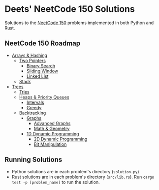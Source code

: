 # Deets' NeetCode 150 Solutions
Solutions to the [NeetCode 150](https://neetcode.io/roadmap) problems implemented in both Python and Rust.

## NeetCode 150 Roadmap
- [Arrays & Hashing](./neetcode150/arrays_and_hashing/)
  - [Two Pointers](./neetcode150/two_pointers/)
    - [Binary Search](./neetcode150/binary_search/)
    - [Sliding Window](./neetcode150/sliding_window/)
    - [Linked List](./neetcode150/linked_list/)
  - [Stack](./neetcode150/stack/)
- [Trees](./neetcode150/trees/)
  - [Tries](./neetcode150/tries/)
  - [Heaps & Priority Queues](./neetcode150/heaps_and_priority_queues/)
    - [Intervals](./neetcode150/intervals/)
    - [Greedy](./neetcode150/greedy/)
  - [Backtracking](./neetcode150/backtracking/)
    - [Graphs](./neetcode150/graphs/)
      - [Advanced Graphs](./neetcode150/advanced_graphs/)
      - [Math & Geometry](./neetcode150/math_and_geometry/)
    - [1D Dynamic Programming](./neetcode150/1d_dynamic_programming/)
      - [2D Dynamic Programming](./neetcode150/2d_dynamic_programming/)
      - [Bit Manipulation](./neetcode150/bit_manipulation/)

## Running Solutions
- Python solutions are in each problem's directory (`solution.py`)
- Rust solutions are in each problem's directory (`src/lib.rs`). Run `cargo test -p [problem_name]` to run the solution.